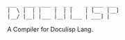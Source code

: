<!--
(dl
    (section-meta
        (title Doculisp)
        (include
            (CLI ./cli.md)
            (*Next ./next.md)
            (Language ../../lang/docs/_main.md)
        )
    )
)
-->

```
___  ____ ____ _  _ _    _ ____ ___
|  \ |  | |    |  | |    | [__  |__]
|__/ |__| |___ |__| |___ | ___] |
```

A Compiler for Doculisp Lang.

<!-- (dl (# Table of Contents)) -->
<!-- (dl(content (toc numbered-labeled))) -->